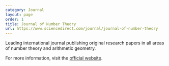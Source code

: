 ```yaml
---
category: Journal
layout: page
order: 1
title: Journal of Number Theory
url: https://www.sciencedirect.com/journal/journal-of-number-theory
---
```

Leading international journal publishing original research papers in all areas of number theory and arithmetic geometry.

For more information, visit the [official website](https://www.sciencedirect.com/journal/journal-of-number-theory).